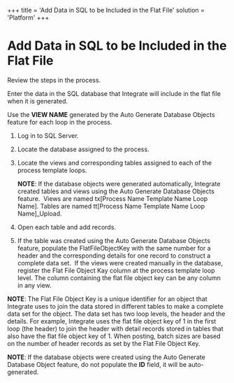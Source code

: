 +++
title = 'Add Data in SQL to be Included in the Flat File'
solution = 'Platform'
+++

# Add Data in SQL to be Included in the Flat File

<span id="Post Data Using UDF or Fixed Width Steps" class="popUpLink">Review
the steps in the process. </span>

Enter the data in the SQL database that Integrate will include in the
flat file when it is generated.

Use the **VIEW NAME** generated by the Auto Generate Database Objects
feature for each loop in the process.

1.  Log in to SQL Server.

2.  Locate the database assigned to the process.

3.  Locate the views and corresponding tables assigned to each of the
    process template loops.
    
    **NOTE**: If the database objects were generated automatically,
    Integrate created tables and views using the Auto Generate Database
    Objects feature.  Views are named tx\[Process Name Template Name
    Loop Name\]. Tables are named tt\[Process Name Template Name Loop
    Name\]\_Upload.

4.  Open each table and add records.

5.  If the table was created using the Auto Generate Database Objects
    feature, populate the FlatFileObjectKey with the same number for a
    header and the corresponding details for one record to construct a
    complete data set.  If the views were created manually in the
    database, register the Flat File Object Kay column at the process
    template loop level. The column containing the flat file object key
    can be any column in any view. 

**NOTE**: The Flat File Object Key is a unique identifier for an object
that Integrate uses to join the data stored in different tables to make
a complete data set for the object. The data set has two loop levels,
the header and the details. For example, Integrate uses the flat file
object key of 1 in the first loop (the header) to join the header with
detail records stored in tables that also have the flat file object key
of 1. When posting, batch sizes are based on the number of header
records as set by the Flat File Object Key.

**NOTE**: If the database objects were created using the Auto Generate
Database Object feature, do not populate the **ID** field, it will be
auto-generated.
